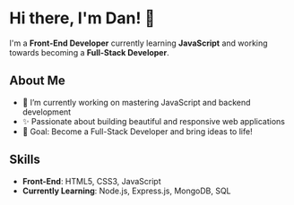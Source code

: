 # Hi there, I'm Dan! 👋

I'm a **Front-End Developer** currently learning **JavaScript** and working towards becoming a **Full-Stack Developer**.

## About Me
- 🔭 I’m currently working on mastering JavaScript and backend development
- ✨ Passionate about building beautiful and responsive web applications
- 🎯 Goal: Become a Full-Stack Developer and bring ideas to life!

## Skills
- **Front-End**: HTML5, CSS3, JavaScript
- **Currently Learning**: Node.js, Express.js, MongoDB, SQL

